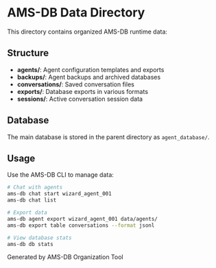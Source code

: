 # AMS-DB Data Directory

This directory contains organized AMS-DB runtime data:

## Structure

- **agents/**: Agent configuration templates and exports
- **backups/**: Agent backups and archived databases  
- **conversations/**: Saved conversation files
- **exports/**: Database exports in various formats
- **sessions/**: Active conversation session data

## Database

The main database is stored in the parent directory as `agent_database/`.

## Usage

Use the AMS-DB CLI to manage data:

```bash
# Chat with agents
ams-db chat start wizard_agent_001
ams-db chat list

# Export data  
ams-db agent export wizard_agent_001 data/agents/
ams-db export table conversations --format jsonl

# View database stats
ams-db db stats
```

Generated by AMS-DB Organization Tool
